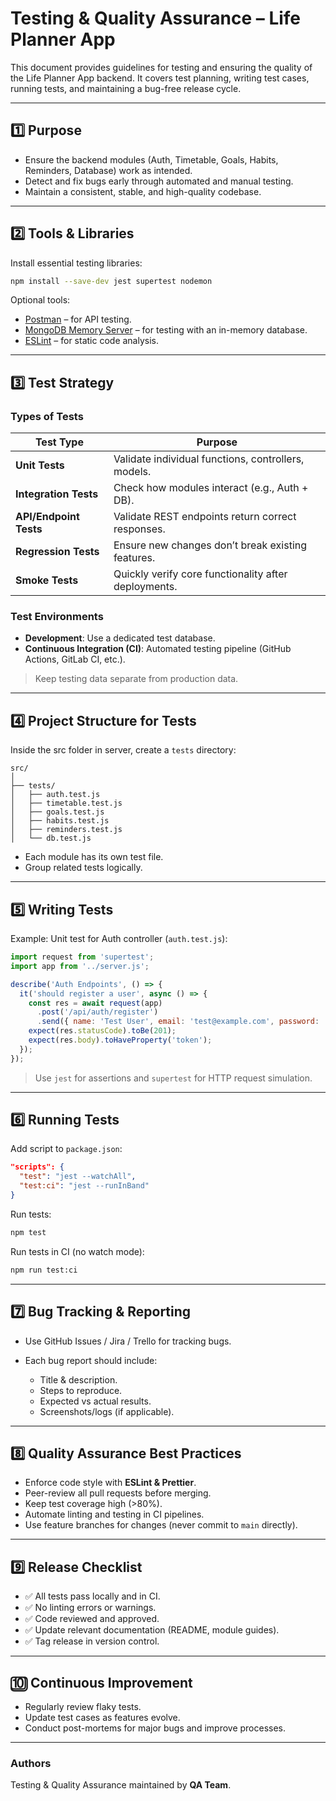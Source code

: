 # Testing & Quality Assurance – Life Planner App

This document provides guidelines for testing and ensuring the quality of the Life Planner App backend.
It covers test planning, writing test cases, running tests, and maintaining a bug-free release cycle.

---

## 1️⃣ Purpose

* Ensure the backend modules (Auth, Timetable, Goals, Habits, Reminders, Database) work as intended.
* Detect and fix bugs early through automated and manual testing.
* Maintain a consistent, stable, and high-quality codebase.

---

## 2️⃣ Tools & Libraries

Install essential testing libraries:

```bash
npm install --save-dev jest supertest nodemon
```

Optional tools:

* [Postman](https://www.postman.com/) – for API testing.
* [MongoDB Memory Server](https://github.com/nodkz/mongodb-memory-server) – for testing with an in-memory database.
* [ESLint](https://eslint.org/) – for static code analysis.

---

## 3️⃣ Test Strategy

### Types of Tests

| Test Type              | Purpose                                              |
| ---------------------- | ---------------------------------------------------- |
| **Unit Tests**         | Validate individual functions, controllers, models.  |
| **Integration Tests**  | Check how modules interact (e.g., Auth + DB).        |
| **API/Endpoint Tests** | Validate REST endpoints return correct responses.    |
| **Regression Tests**   | Ensure new changes don’t break existing features.    |
| **Smoke Tests**        | Quickly verify core functionality after deployments. |

### Test Environments

* **Development**: Use a dedicated test database.
* **Continuous Integration (CI)**: Automated testing pipeline (GitHub Actions, GitLab CI, etc.).

> Keep testing data separate from production data.

---

## 4️⃣ Project Structure for Tests

Inside the src folder in server, create a `tests` directory:

```
src/
│
├── tests/
│   ├── auth.test.js
│   ├── timetable.test.js
│   ├── goals.test.js
│   ├── habits.test.js
│   ├── reminders.test.js
│   └── db.test.js
```

* Each module has its own test file.
* Group related tests logically.

---

## 5️⃣ Writing Tests

Example: Unit test for Auth controller (`auth.test.js`):

```js
import request from 'supertest';
import app from '../server.js';

describe('Auth Endpoints', () => {
  it('should register a user', async () => {
    const res = await request(app)
      .post('/api/auth/register')
      .send({ name: 'Test User', email: 'test@example.com', password: '123456' });
    expect(res.statusCode).toBe(201);
    expect(res.body).toHaveProperty('token');
  });
});
```

> Use `jest` for assertions and `supertest` for HTTP request simulation.

---

## 6️⃣ Running Tests

Add script to `package.json`:

```json
"scripts": {
  "test": "jest --watchAll",
  "test:ci": "jest --runInBand"
}
```

Run tests:

```bash
npm test
```

Run tests in CI (no watch mode):

```bash
npm run test:ci
```

---

## 7️⃣ Bug Tracking & Reporting

* Use GitHub Issues / Jira / Trello for tracking bugs.
* Each bug report should include:

    * Title & description.
    * Steps to reproduce.
    * Expected vs actual results.
    * Screenshots/logs (if applicable).

---

## 8️⃣ Quality Assurance Best Practices

* Enforce code style with **ESLint & Prettier**.
* Peer-review all pull requests before merging.
* Keep test coverage high (>80%).
* Automate linting and testing in CI pipelines.
* Use feature branches for changes (never commit to `main` directly).

---

## 9️⃣ Release Checklist

* ✅ All tests pass locally and in CI.
* ✅ No linting errors or warnings.
* ✅ Code reviewed and approved.
* ✅ Update relevant documentation (README, module guides).
* ✅ Tag release in version control.

---

## 🔟 Continuous Improvement

* Regularly review flaky tests.
* Update test cases as features evolve.
* Conduct post-mortems for major bugs and improve processes.

---

### Authors

Testing & Quality Assurance maintained by **QA Team**.
